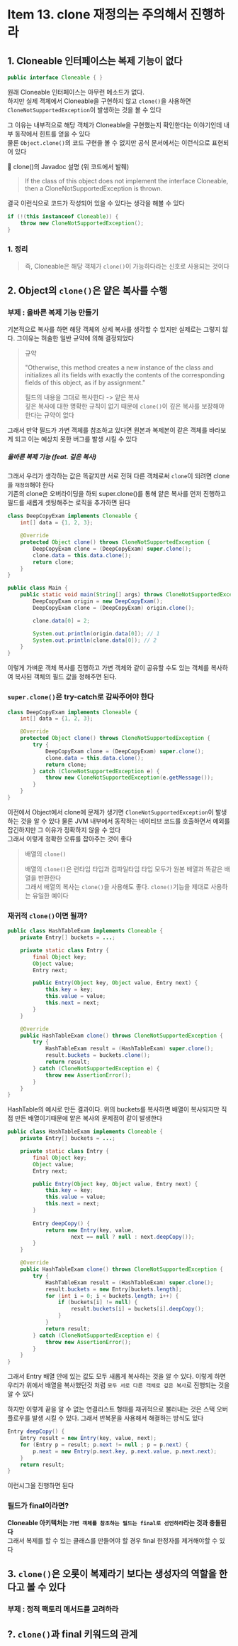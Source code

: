 # Item 13. clone 재정의는 주의해서 진행하라

## 1. Cloneable 인터페이스는 복제 기능이 없다

```java
public interface Cloneable { }
```
원래 Cloneable 인터페이스는 아무런 메소드가 없다.<br/>
하지만 실제 객체에서 Cloneable을 구현하지 않고 `clone()`을 사용하면 `CloneNotSupportedException`이 발생하는 것을 볼 수 있다

그 이유는 내부적으로 해당 객체가 Cloneable을 구현했는지 확인한다는 이야기인데 내부 동작에서 힌트를 얻을 수 있다<br/>
물론 `Object.clone()`의 코드 구현을 볼 수 없지만 공식 문서에서는 이런식으로 표현되어 있다

📌 clone()의 Javadoc 설명 (위 코드에서 발췌)

> If the class of this object does not implement the interface Cloneable, then a CloneNotSupportedException is thrown.


결국 이런식으로 코드가 작성되어 있을 수 있다는 생각을 해볼 수 있다
```java
if (!(this instanceof Cloneable)) {
    throw new CloneNotSupportedException();
}
```

### 1. 정리 
> 즉, Cloneable은 해당 객체가 `clone()`이 가능하다라는 신호로 사용되는 것이다 

## 2. Object의 `clone()`은 얕은 복사를 수행
### 부제 : 올바른 복제 기능 만들기
기본적으로 복사를 하면 해당 객체의 상세 복사를 생각할 수 있지만 실제로는 그렇지 않다. 그이유는 허술한 일반 규약에 의해 결정되었다

> 규약
> 
> "Otherwise, this method creates a new instance of the class and initializes all its fields with exactly the contents of the corresponding fields of this object, as if by assignment."
> 
> 필드의 내용을 그대로 복사한다 -> 얕은 복사 <br/>
> 깊은 복사에 대한 명확한 규칙이 없기 때문에 `clone()`이 깊은 복사를 보장해야 한다는 규약이 없다

그래서 만약 필드가 가변 객체를 참조하고 있다면 원본과 복제본이 같은 객체를 바라보게 되고 이는 예상치 못한 버그를 발생 시킬 수 있다

##### 올바른 복제 기능 (feat. 깊은 복사)
그래서 우리가 생각하는 값은 똑같지만 서로 전혀 다른 객체로써 `clone`이 되려면 clone을 `재정의`해야 한다<br/>
기존의 clone은 오버라이딩을 하되 super.clone()를 통해 얕은 복사를 먼저 진행하고 필드를 새롭게 셋팅해주는 로직을 추가하면 된다
```java
class DeepCopyExam implements Cloneable {
    int[] data = {1, 2, 3};

    @Override
    protected Object clone() throws CloneNotSupportedException {
        DeepCopyExam clone = (DeepCopyExam) super.clone();
        clone.data = this.data.clone();
        return clone;
    }
}

public class Main {
    public static void main(String[] args) throws CloneNotSupportedException {
        DeepCopyExam origin = new DeepCopyExam();
        DeepCopyExam clone = (DeepCopyExam) origin.clone();

        clone.data[0] = 2;

        System.out.println(origin.data[0]); // 1
        System.out.println(clone.data[0]); // 2
    }
}
```
이렇게 가벼운 객체 복사를 진행하고 가변 객체와 같이 공유할 수도 있는 객체를 복사하여 복사된 객체의 필드 값을 정해주면 된다.

### `super.clone()`은 try-catch로 감싸주어야 한다
```java
class DeepCopyExam implements Cloneable {
    int[] data = {1, 2, 3};

    @Override
    protected Object clone() throws CloneNotSupportedException {
        try {
            DeepCopyExam clone = (DeepCopyExam) super.clone();
            clone.data = this.data.clone();
            return clone;
        } catch (CloneNotSupportedException e) {
            throw new CloneNotSupportedException(e.getMessage());
        }
    }
}
```
이전에서 Object에서 clone에 문제가 생기면 `CloneNotSupportedException`이 발생하는 것을 알 수 있다 물론 JVM 내부에서 동작하는 네이티브 코드를 호출하면서 예외를 잡긴하지만 그 이유가 정확하지 않을 수 있다<br/>
그래서 이렇게 정확한 오류를 잡아주는 것이 좋다

> 배열의 `clone()`
> 
> 배열의 `clone()`은 런타임 타입과 컴파일타임 타입 모두가 원본 배열과 똑같은 배열을 반환한다<br/>
> 그래서 배열의 복사는 `clone()`을 사용해도 좋다. `clone()`기능을 제대로 사용하는 유일한 예이다
 
### 재귀적 `clone()`이면 될까?
```java
public class HashTableExam implements Cloneable {
    private Entry[] buckets = ...;

    private static class Entry {
        final Object key;
        Object value;
        Entry next;

        public Entry(Object key, Object value, Entry next) {
            this.key = key;
            this.value = value;
            this.next = next;
        }
    }

    @Override
    public HashTableExam clone() throws CloneNotSupportedException {
        try {
            HashTableExam result = (HashTableExam) super.clone();
            result.buckets = buckets.clone();
            return result;
        } catch (CloneNotSupportedException e) {
            throw new AssertionError();
        }
    }
}
```
HashTable의 예시로 만든 결과이다. 위의 buckets를 복사하면 배열이 복사되지만 직접 만든 배열이기때문에 얕은 복사의 문제점이 같이 발생한다

```java
public class HashTableExam implements Cloneable {
    private Entry[] buckets = ...;

    private static class Entry {
        final Object key;
        Object value;
        Entry next;

        public Entry(Object key, Object value, Entry next) {
            this.key = key;
            this.value = value;
            this.next = next;
        }
        
        Entry deepCopy() {
            return new Entry(key, value, 
                    next == null ? null : next.deepCopy());
        }
    }

    @Override
    public HashTableExam clone() throws CloneNotSupportedException {
        try {
            HashTableExam result = (HashTableExam) super.clone();
            result.buckets = new Entry[buckets.length];
            for (int i = 0; i < buckets.length; i++) {
                if (buckets[i] != null) {
                    result.buckets[i] = buckets[i].deepCopy();
                }
            }
            return result;
        } catch (CloneNotSupportedException e) {
            throw new AssertionError();
        }
    }
}
```
그래서 Entry 배열 안에 있는 값도 모두 새롭게 복사하는 것을 알 수 있다. 이렇게 하면 우리가 위에서 배열을 복사했던것 처럼 `모두 서로 다른 객체로 깊은 복사`로 진행되는 것을 알 수 있다<br/>

하지만 이렇게 끝을 알 수 없는 연결리스트 형태를 재귀적으로 불러내는 것은 스택 오버플로우를 발생 시킬 수 있다. 그래서 반복문을 사용해서 해결하는 방식도 있다
```java
Entry deepCopy() {
    Entry result = new Entry(key, value, next);
    for (Entry p = result; p.next != null ; p = p.next) {
        p.next = new Entry(p.next.key, p.next.value, p.next.next);
    }
    return result;
}
```
이런시그올 진행하면 된다

### 필드가 final이라면?
<strong>Cloneable 아키텍처는 `가변 객체를 참조하는 필드는 final로 선언하라`라는 것과 충돌된다</strong><br/>
그래서 복제를 할 수 있는 클래스를 만들어야 할 경우 final 한정자를 제거해야할 수 있다<br/>



## 3. `clone()`은 오롯이 복제라기 보다는 생성자의 역할을 한다고 볼 수 있다
### 부제 : 정적 팩토리 메서드를 고려하라



## ?. `clone()`과 final 키워드의 관계
